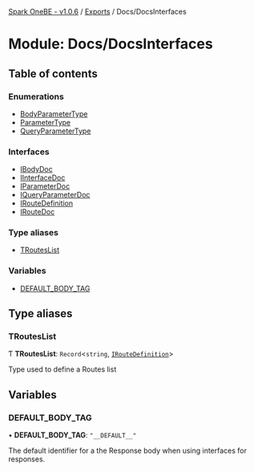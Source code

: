 [Spark OneBE - v1.0.6](../README.md) / [Exports](../modules.md) / Docs/DocsInterfaces

# Module: Docs/DocsInterfaces

## Table of contents

### Enumerations

- [BodyParameterType](../enums/Docs_DocsInterfaces.BodyParameterType.md)
- [ParameterType](../enums/Docs_DocsInterfaces.ParameterType.md)
- [QueryParameterType](../enums/Docs_DocsInterfaces.QueryParameterType.md)

### Interfaces

- [IBodyDoc](../interfaces/Docs_DocsInterfaces.IBodyDoc.md)
- [IInterfaceDoc](../interfaces/Docs_DocsInterfaces.IInterfaceDoc.md)
- [IParameterDoc](../interfaces/Docs_DocsInterfaces.IParameterDoc.md)
- [IQueryParameterDoc](../interfaces/Docs_DocsInterfaces.IQueryParameterDoc.md)
- [IRouteDefinition](../interfaces/Docs_DocsInterfaces.IRouteDefinition.md)
- [IRouteDoc](../interfaces/Docs_DocsInterfaces.IRouteDoc.md)

### Type aliases

- [TRoutesList](Docs_DocsInterfaces.md#trouteslist)

### Variables

- [DEFAULT\_BODY\_TAG](Docs_DocsInterfaces.md#default_body_tag)

## Type aliases

### TRoutesList

Ƭ **TRoutesList**: `Record`<`string`, [`IRouteDefinition`](../interfaces/Docs_DocsInterfaces.IRouteDefinition.md)\>

Type used to define a Routes list

## Variables

### DEFAULT\_BODY\_TAG

• **DEFAULT\_BODY\_TAG**: ``"__DEFAULT__"``

The default identifier for a the Response body when using interfaces for responses.

